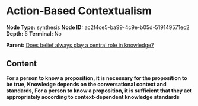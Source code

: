 # Action-Based Contextualism

**Node Type:** synthesis
**Node ID:** ac2f4ce5-ba99-4c9e-b05d-519149571ec2
**Depth:** 5
**Terminal:** No

**Parent:** [Does belief always play a central role in knowledge?](does-belief-always-play-a-central-role-in-knowledge-antithesis-8263fff5-2d0a-4de5-a8e0-42f4da6fba0a.md)

## Content

**For a person to know a proposition, it is necessary for the proposition to be true**, **Knowledge depends on the conversational context and standards**, **For a person to know a proposition, it is sufficient that they act appropriately according to context-dependent knowledge standards**
